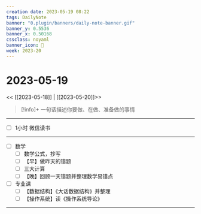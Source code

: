 ```yaml
---
creation date: 2023-05-19 08:22
tags: DailyNote
banner: "0.plugin/banners/daily-note-banner.gif"
banner_y: 0.5536
banner_x: 0.50168
cssclass: noyaml
banner_icon: 💌
week: 2023-20
---
```


# 2023-05-19

<< [[2023-05-18]] | [[2023-05-20]]>>


> [!info]+ 一句话描述你要做、在做、准备做的事情
> 

---

- [ ] 1小时 微信读书

---

- [ ] 数学
	- [ ] 数学公式，抄写
	- [ ] 【早】做昨天的错题
	- [ ] 三大计算
	- [ ] 【晚】回顾一天错题并整理数学易错点
- [ ] 专业课
	- [ ] 【数据结构】《大话数据结构》并整理
	- [ ] 【操作系统】读《操作系统导论》

---


